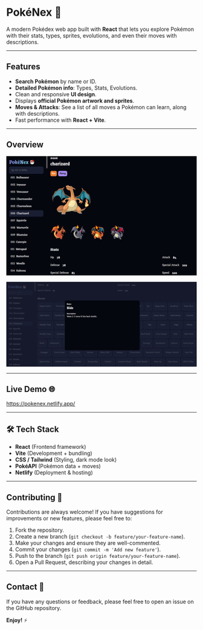 # PokéNex 🐉

A modern Pokédex web app built with **React** that lets you explore Pokémon with their stats, types, sprites, evolutions, and even their moves with descriptions.

---

## Features
- **Search Pokémon** by name or ID.
- **Detailed Pokémon info**: Types, Stats, Evolutions.
- Clean and responsive **UI design**.
- Displays **official Pokémon artwork and sprites**.
- **Moves & Attacks**: See a list of all moves a Pokémon can learn, along with descriptions.
- Fast performance with **React + Vite**.

---
##  Overview 

![](https://github.com/anushkameena12/PokeNex/blob/main/public/overview/Screenshot%20(258).png)

![](https://github.com/anushkameena12/PokeNex/blob/main/public/overview/Screenshot%20(259).png)

---

## Live Demo 🌐
https://pokenex.netlify.app/

---

## 🛠️ Tech Stack
- **React** (Frontend framework)
- **Vite** (Development + bundling)
- **CSS / Tailwind** (Styling, dark mode look)
- **PokéAPI** (Pokémon data + moves)
- **Netlify** (Deployment & hosting)

---

## Contributing 🤝 
Contributions are always welcome! If you have suggestions for improvements or new features, please feel free to:

1.  Fork the repository.
2.  Create a new branch (`git checkout -b feature/your-feature-name`).
3.  Make your changes and ensure they are well-commented.
4.  Commit your changes (`git commit -m 'Add new feature'`).
5.  Push to the branch (`git push origin feature/your-feature-name`).
6.  Open a Pull Request, describing your changes in detail.

---

##  Contact 📧
If you have any questions or feedback, please feel free to open an issue on the GitHub repository.

**Enjoy!** ⚡

 